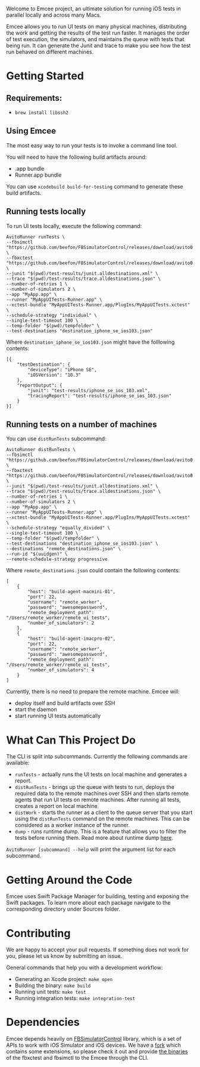 Welcome to Emcee project, an ultimate solution for running iOS tests in parallel locally and across many Macs. 

Emcee allows you to run UI tests on many physical machines, distributing the work and getting the results of the test run faster.
It manages the order of test execution, the simulators, and maintains the queue with tests that being run. 
It can generate the Junit and trace to make you see how the test run behaved on different machines.

# Getting Started

## Requirements:

- `brew install libssh2`

## Using Emcee

The most easy way to run your tests is to invoke a command line tool.

You will need to have the following build artifacts around:

* .app bundle
* Runner.app bundle

You can use `xcodebuild build-for-testing` command to generate these build artifacts. 

## Running tests locally

To run UI tests locally, execute the following command:

```
AvitoRunner runTests \
--fbsimctl "https://github.com/beefon/FBSimulatorControl/releases/download/avito0.0.1/fbsimctl_20180831T142903.zip" \
--fbxctest "https://github.com/beefon/FBSimulatorControl/releases/download/avito0.0.1/fbxctest_20180831T142535.zip" \
--junit "$(pwd)/test-results/junit.alldestinations.xml" \
--trace "$(pwd)/test-results/trace.alldestinations.json" \
--number-of-retries 1 \
--number-of-simulators 2 \
--app "MyApp.app" \
--runner "MyAppUITests-Runner.app" \
--xctest-bundle "MyAppUITests-Runner.app/PlugIns/MyAppUITests.xctest" \
--schedule-strategy "individual" \
--single-test-timeout 100 \
--temp-folder "$(pwd)/tempfolder" \
--test-destinations "destination_iphone_se_ios103.json"
```

Where `destination_iphone_se_ios103.json` might have the folllowing contents:

```
[{
    "testDestination": {
        "deviceType": "iPhone SE",
        "iOSVersion": "10.3"
    },
    "reportOutput": {
        "junit": "test-results/iphone_se_ios_103.xml",
        "tracingReport": "test-results/iphone_se_ios_103.json"
    }
}]
```

## Running tests on a number of machines

You can use `distRunTests` subcommand:

```
AvitoRunner distRunTests \
--fbsimctl "https://github.com/beefon/FBSimulatorControl/releases/download/avito0.0.1/fbsimctl_20180831T142903.zip" \
--fbxctest "https://github.com/beefon/FBSimulatorControl/releases/download/avito0.0.1/fbxctest_20180831T142535.zip" \
--junit "$(pwd)/test-results/junit.alldestinations.xml" \
--trace "$(pwd)/test-results/trace.alldestinations.json" \
--number-of-retries 1 \
--number-of-simulators 2 \
--app "MyApp.app" \
--runner "MyAppUITests-Runner.app" \
--xctest-bundle "MyAppUITests-Runner.app/PlugIns/MyAppUITests.xctest" \
--schedule-strategy "equally_divided" \
--single-test-timeout 100 \
--temp-folder "$(pwd)/tempfolder" \
--test-destinations "destination_iphone_se_ios103.json" \
--destinations "remote_destinations.json" \
--run-id "$(uuidgen)" \
--remote-schedule-strategy progressive
```

Where `remote_destinations.json` could contain the following contents:

```
[
    {
        "host": "build-agent-macmini-01",
        "port": 22,
        "username": "remote_worker",
        "password": "awesomepassword",
        "remote_deployment_path": "/Users/remote_worker/remote_ui_tests",
        "number_of_simulators": 2
    },
    {
        "host": "build-agent-imacpro-02",
        "port": 22,
        "username": "remote_worker",
        "password": "awesomepassword",
        "remote_deployment_path": "/Users/remote_worker/remote_ui_tests",
        "number_of_simulators": 4
    }
]
```

Currently, there is no need to prepare the remote machine. Emcee will:

- deploy itself and build artifacts over SSH
- start the daemon
- start running UI tests automatically

# What Can This Project Do

The CLI is split into subcommands. Currently the following commands are available:

- `runTests` - actually runs the UI tests on local machine and generates a report.
- `distRunTests` - brings up the queue with tests to run, deploys the required data to the remote machines over SSH and then starts 
remote agents that run UI tests on remote machines. After running all tests, creates a report on local machine.
- `distWork` - starts the runner as a client to the queue server that you start using the `distRunTests` command on the remote machines.
This can be considered as a worker instance of the runner.
- `dump` - runs runtime dump. This is a feature that allows you to filter the tests before running them. Read more about runtime dump [here](Sources/RuntimeDump).

`AvitoRunner [subcommand] --help` will print the argument list for each subcommand. 

# Getting Around the Code

Emcee uses Swift Package Manager for building, testing and exposing the Swift packages. To learn more about each package navigate 
to the corresponding directory under Sources folder. 

# Contributing

We are happy to accept your pull requests. If something does not work for you, please let us know by submitting an issue. 

General commands that help you with a development workflow:

- Generating an Xcode project: `make open`
- Building the binary: `make build`
- Running unit tests: `make test`
- Running integration tests: `make integration-test`

# Dependencies

Emcee depends heavily on [FBSimulatorControl](https://github.com/beefon/FBSimulatorControl) library, which is a set of APIs to work with iOS Simulator and iOS devices. 
We have a [fork](https://github.com/beefon/FBSimulatorControl) which contains some extensions, so please check it out and 
provide [the binaries](https://github.com/beefon/FBSimulatorControl/releases/tag/avito0.0.1) of the fbxctest and fbsimctl to the Emcee through the CLI. 
